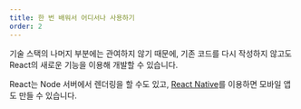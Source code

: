 ```yaml
---
title: 한 번 배워서 어디서나 사용하기
order: 2
---
```


기술 스택의 나머지 부분에는 관여하지 않기 때문에, 기존 코드를 다시 작성하지 않고도 React의 새로운 기능을 이용해 개발할 수 있습니다.

React는 Node 서버에서 렌더링을 할 수도 있고, [React Native](https://facebook.github.io/react-native/)를 이용하면 모바일 앱도 만들 수 있습니다.
